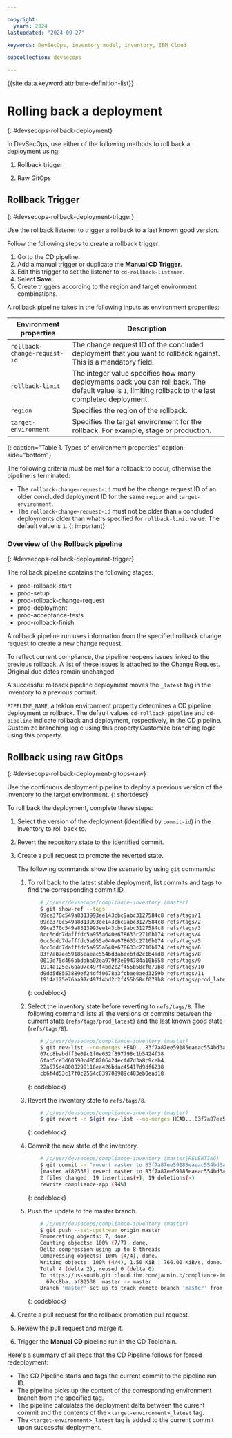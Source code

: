 ```yaml
---

copyright:
  years: 2024
lastupdated: "2024-09-27"

keywords: DevSecOps, inventory model, inventory, IBM Cloud

subcollection: devsecops

---
```


{{site.data.keyword.attribute-definition-list}}

# Rolling back a deployment
{: #devsecops-rollback-deployment}

 In DevSecOps, use either of the following methods to roll back a deployment using:

 1. Rollback trigger

 1. Raw GitOps

## Rollback Trigger
{: #devsecops-rollback-deployment-trigger}

 Use the rollback listener to trigger a rollback to a last known good version.

Follow the following steps to create a rollback trigger:

1. Go to the CD pipeline.
2. Add a manual trigger or duplicate the **Manual CD Trigger**.
3. Edit this trigger to set the listener to `cd-rollback-listener`.
4. Select **Save**.
5. Create triggers according to the region and target environment combinations.

A rollback pipeline takes in the following inputs as environment properties:

| Environment properties | Description |
|----------|---------|
| `rollback-change-request-id` | The change request ID of the concluded deployment that you want to rollback against. This is a mandatory field. |
| `rollback-limit` | The integer value specifies how many deployments back you can roll back. The default value is `1`, limiting rollback to the last completed deployment. |
| `region` | Specifies the region of the rollback. |
| `target-environment` | Specifies the target environment for the rollback. For example, stage or production.|
{: caption="Table 1. Types of environment properties" caption-side="bottom"}

The following criteria must be met for a rollback to occur, otherwise the pipeline is terminated:

* The `rollback-change-request-id` must be the change request ID of an older concluded deployment ID for the same `region` and `target-environment`.
* The `rollback-change-request-id` must not be older than `n` concluded deployments older than what's specified for `rollback-limit` value. The default value is `1`.
{: important}

### Overview of the Rollback pipeline
{: #devsecops-rollback-deployment-trigger}

The rollback pipeline contains the following stages:

 * prod-rollback-start
 *  prod-setup
 * prod-rollback-change-request
 * prod-deployment
 * prod-acceptance-tests
 * prod-rollback-finish

A rollback pipeline run uses information from the specified rollback change request to create a new change request.

To reflect current compliance, the pipeline reopens issues linked to the previous rollback. A list of these issues is attached to the Change Request. Original due dates remain unchanged.

A successful rollback pipeline deployment moves the `_latest` tag in the inventory to a previous commit.

`PIPELINE_NAME`, a tekton environment property determines a CD pipeline deployment or rollback. The default values `cd-rollback-pipeline` and `cd-pipeline` indicate rollback and deployment, respectively, in the CD pipeline. Customize branching logic using this property.Customize branching logic using this property.

## Rollback using raw GitOps
{: #devsecops-rollback-deployment-gitops-raw}

 Use the continuous deployment pipeline to deploy a previous version of the inventory to the target environment.
{: shortdesc}

To roll back the deployment, complete these steps:

1. Select the version of the deployment (identified by `commit-id`) in the inventory to roll back to.
1. Revert the repository state to the identified commit.
1. Create a pull request to promote the reverted state.

   The following commands show the scenario by using `git` commands:

     1.  To roll back to the latest stable deployment, list commits and tags to find the corresponding commit ID.

         ```bash
             # /c/usr/devsecops/compliance-inventory (master)
             $ git show-ref --tags
             09ce370c549a8313993ee143cbc9abc3127584c8 refs/tags/1
             09ce370c549a8313993ee143cbc9abc3127584c8 refs/tags/2
             09ce370c549a8313993ee143cbc9abc3127584c8 refs/tags/3
             0cc6ddd7dafffdc5a955a640e678633c2710b174 refs/tags/4
             0cc6ddd7dafffdc5a955a640e678633c2710b174 refs/tags/5
             0cc6ddd7dafffdc5a955a640e678633c2710b174 refs/tags/6
             83f7a87ee59185eaeac554bd3abeebfd2c1b4ad8 refs/tags/8
             0019d75d466bbdaba02ea979f3e094784a10b558 refs/tags/9
             1914a125e76aa97c497f4bd2c2f455b58cf079b8 refs/tags/10
             d9dd5d8553889ef24dff0678a3fcbae8aed3259b refs/tags/11
             1914a125e76aa97c497f4bd2c2f455b58cf079b8 refs/tags/prod_latest
          ```
          {: codeblock}

     1. Select the inventory state before reverting to `refs/tags/8`. The following command lists all the versions or commits between the current state (`refs/tags/prod_latest`) and the last known good state (`refs/tags/8`).

          ```bash
              # /c/usr/devsecops/compliance-inventory (master)
              $ git rev-list --no-merges HEAD...83f7a87ee59185eaeac554bd3abeebfd2c1b4ad8
              67cc8babdff3e09c1f0e632f897798c1b5424f38
              6fab5ce3d60590cd858206424ecfd7d3a8c9ceb4
              22a575d48008299116ea426bdac45417d9df6238
              cb6f4d53c17f0c2554c039708989c403eb0ead18
          ```
           {: codeblock}

     1. Revert the inventory state to `refs/tags/8`.

          ```bash
              # /c/usr/devsecops/compliance-inventory (master)
              $ git revert -n $(git rev-list --no-merges HEAD...83f7a87ee59185eaeac554bd3abeebfd2c1b4ad8)
          ```
          {: codeblock}

     1. Commit the new state of the inventory.

          ```bash
              # /c/usr/devsecops/compliance-inventory (master|REVERTING)
              $ git commit -m "revert master to 83f7a87ee59185eaeac554bd3abeebfd2c1b4ad8"
              [master af82538] revert master to 83f7a87ee59185eaeac554bd3abeebfd2c1b4ad8
              2 files changed, 19 insertions(+), 19 deletions(-)
              rewrite compliance-app (94%)
          ```
          {: codeblock}

     1. Push the update to the master branch.

          ```bash
              # /c/usr/devsecops/compliance-inventory (master)
              $ git push --set-upstream origin master
              Enumerating objects: 7, done.
              Counting objects: 100% (7/7), done.
              Delta compression using up to 8 threads
              Compressing objects: 100% (4/4), done.
              Writing objects: 100% (4/4), 1.50 KiB | 766.00 KiB/s, done.
              Total 4 (delta 2), reused 0 (delta 0)
              To https://us-south.git.cloud.ibm.com/jaunin.b/compliance-inventory.git
                67cc8ba..af82538  master -> master
              Branch 'master' set up to track remote branch 'master' from 'origin'.
          ```
          {: codeblock}


1. Create a pull request for the rollback promotion pull request.
1. Review the pull request and merge it.
1. Trigger the **Manual CD** pipeline run in the CD Toolchain.


Here's a summary of all  steps that the CD Pipeline follows for forced redeployment:

* The CD Pipeline starts and tags the current commit to the pipeline run ID.
* The pipeline picks up the content of the corresponding environment branch from the specified tag.
* The pipeline calculates the deployment delta between the current commit and the contents of the `<target-environment>_latest` tag.
* The `<target-environment>_latest` tag is added to the current commit upon successful deployment.

